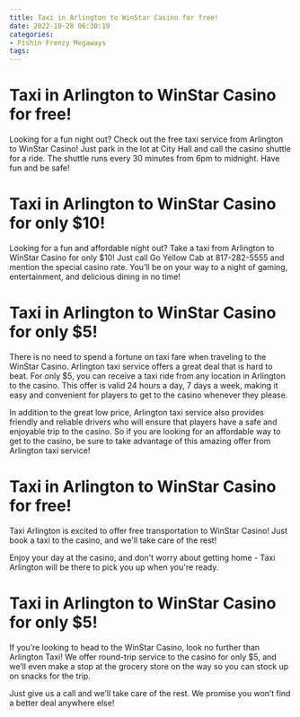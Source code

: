 ```yaml
---
title: Taxi in Arlington to WinStar Casino for free!
date: 2022-10-28 06:30:19
categories:
- Fishin Frenzy Megaways
tags:
---
```



#  Taxi in Arlington to WinStar Casino for free!

Looking for a fun night out? Check out the free taxi service from Arlington to WinStar Casino! Just park in the lot at City Hall and call the casino shuttle for a ride. The shuttle runs every 30 minutes from 6pm to midnight. Have fun and be safe!

#  Taxi in Arlington to WinStar Casino for only $10!

Looking for a fun and affordable night out? Take a taxi from Arlington to WinStar Casino for only $10! Just call Go Yellow Cab at 817-282-5555 and mention the special casino rate. You’ll be on your way to a night of gaming, entertainment, and delicious dining in no time!

#  Taxi in Arlington to WinStar Casino for only $5!

There is no need to spend a fortune on taxi fare when traveling to the WinStar Casino. Arlington taxi service offers a great deal that is hard to beat. For only $5, you can receive a taxi ride from any location in Arlington to the casino. This offer is valid 24 hours a day, 7 days a week, making it easy and convenient for players to get to the casino whenever they please.

In addition to the great low price, Arlington taxi service also provides friendly and reliable drivers who will ensure that players have a safe and enjoyable trip to the casino. So if you are looking for an affordable way to get to the casino, be sure to take advantage of this amazing offer from Arlington taxi service!

#  Taxi in Arlington to WinStar Casino for free!

Taxi Arlington is excited to offer free transportation to WinStar Casino! Just book a taxi to the casino, and we'll take care of the rest!

Enjoy your day at the casino, and don't worry about getting home - Taxi Arlington will be there to pick you up when you're ready.

#  Taxi in Arlington to WinStar Casino for only $5!

If you’re looking to head to the WinStar Casino, look no further than Arlington Taxi! We offer round-trip service to the casino for only $5, and we’ll even make a stop at the grocery store on the way so you can stock up on snacks for the trip.

Just give us a call and we’ll take care of the rest. We promise you won’t find a better deal anywhere else!